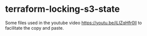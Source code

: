 # terraform-locking-s3-state
Some files used in the youtube video https://youtu.be/iLIZqHfr0lI to facilitate the copy and paste. 
